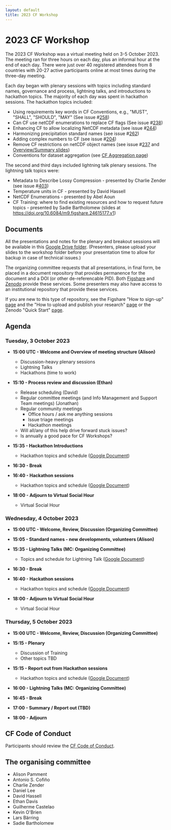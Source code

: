 ```yaml
---
layout: default
title: 2023 CF Workshop
---
```


# 2023 CF Workshop

The 2023 CF Workshop was a virtual meeting held on 3-5 October 2023.
The meeting ran for three hours on each day, plus an informal hour at the end of each day.
There were just over 40 registered attendees from 8 countries with 20-27 active participants online at most times during the three-day meeting.

Each day began with plenary sessions with topics including standard names, governance and process, lightning talks, and introductions to hackathon topics.
The majority of each day was spent in hackathon sessions.
The hackathon topics included:
* Using requirements key words in CF Conventions, e.g., "MUST", "SHALL", "SHOULD", "MAY" (See issue #[258](https://github.com/cf-convention/discuss/issues/258))
* Can CF use netCDF enumerations to replace CF flags (See issue #[238](https://github.com/cf-convention/discuss/issues/238))
* Enhancing CF to allow localizing NetCDF metadata (see issue #[244](https://github.com/cf-convention/discuss/issues/244))
* Harmonizing precipitation standard names (see issue #[262](https://github.com/cf-convention/discuss/issues/262))
* Adding complex numbers to CF (see issue #[204](https://github.com/cf-convention/cf-conventions/issues/204))
* Remove CF restrictions on netCDF object names (see issue #[237](https://github.com/cf-convention/cf-conventions/issues/237) and [Overview/Summary slides](https://doi.org/10.6084/m9.figshare.24564295.v1))
* Conventions for dataset aggregation (see [CF Aggregation page](https://github.com/NCAS-CMS/cfa-conventions/blob/master/source/cfa.md))

The second and third days included lightning talk plenary sessions.
The lightning talk topics were:
* Metadata to Describe Lossy Compression - presented by Charlie Zender (see issue #[403](https://github.com/cf-convention/cf-conventions/issues/403))
* Temperature units in CF - presented by David Hassell
* NetCDF Enumerations - presented by Abel Aoun
* CF Training: where to find existing resources and how to request future topics - presented by Sadie Bartholomew (slides at https://doi.org/10.6084/m9.figshare.24615177.v1)

## Documents

All the presentations and notes for the plenary and breakout sessions will be available in this [Google Drive folder](https://drive.google.com/drive/u/0/folders/1fxyG-4-9LD5zhfYA5F7zF_YqNFtJOjKI).
(Presenters, please upload your slides to the workshop folder before your presentation time to allow for backup in case of technical issues.)

The organizing committee requests that all presentations, in final form, be placed in a document repository that provides permanence for the document and a DOI (or other de-referencable PID).
Both [Figshare](https://figshare.com/) and [Zenodo](https://zenodo.org/) provide these services.
Some presenters may also have access to an institutional repository that provide these services.

If you are new to this type of repository, see the Figshare "How to sign-up" [page](https://help.figshare.com/article/how-to-sign-up-to-figshare) and the "How to upload and publish your research" [page](https://help.figshare.com/article/how-to-upload-and-publish-your-research)
or the Zenodo "Quick Start" [page](https://help.zenodo.org/docs/get-started/quickstart/).

## Agenda

### Tuesday, 3 October 2023

* **15:00 UTC - Welcome and Overview of meeting structure (Alison)**
  * Discussion-heavy plenary sessions
  * Lightning Talks
  * Hackathons (time to work)

* **15:10 - Process review and discussion (Ethan)**
  * Release scheduling (David)
  * Regular committee meetings (and Info Management and Support Team meetings) (Jonathan)
  * Regular community meetings
    * Office hours / ask me anything sessions
    * Issue triage meetings
    * Hackathon meetings
  * Will all/any of this help drive forward stuck issues? 
  * Is annually a good pace for CF Workshops?

* **15:35 - Hackathon Introductions**
  * Hackathon topics and schedule ([Google Document](https://docs.google.com/document/d/1MRamt7q8dZ_dSsjzLftgQkUhC9_LjPlwXgmJ6Z7Ciao/edit))

* **16:30 - Break**

* **16:40 - Hackathon sessions**
  * Hackathon topics and schedule ([Google Document](https://docs.google.com/document/d/1MRamt7q8dZ_dSsjzLftgQkUhC9_LjPlwXgmJ6Z7Ciao/edit))

* **18:00 - Adjourn to Virtual Social Hour**
    * Virtual Social Hour

### Wednesday, 4 October 2023

* **15:00 UTC - Welcome, Review, Discussion (Organizing Committee)**

* **15:05 - Standard names - new developments, volunteers (Alison)**

* **15:35 - Lightning Talks (MC: Organizing Committee)**
  * Topics and schedule for Lightning Talk ([Google Document](https://docs.google.com/document/d/1RnQ6WL4LKTWvAt7A9wb6J5qfUZ66nAxyezGdYhOhEls/edit)) 

* **16:30 - Break**

* **16:40 - Hackathon sessions**
  * Hackathon topics and schedule ([Google Document](https://docs.google.com/document/d/1MRamt7q8dZ_dSsjzLftgQkUhC9_LjPlwXgmJ6Z7Ciao/edit))

* **18:00 - Adjourn to Virtual Social Hour**
  * Virtual Social Hour

### Thursday, 5 October 2023

* **15:00 UTC - Welcome, Review, Discussion (Organizing Committee)**

* **15:15 - Plenary**
  * Discussion of Training
  * Other topics TBD

* **15:15 - Report out from Hackathon sessions**
  * Hackathon topics and schedule ([Google Document](https://docs.google.com/document/d/1MRamt7q8dZ_dSsjzLftgQkUhC9_LjPlwXgmJ6Z7Ciao/edit))

* **16:00 - Lightning Talks (MC: Organizing Committee)**

* **16:45 - Break**

* **17:00 - Summary / Report out (TBD)**

* **18:00 - Adjourn**

## CF Code of Conduct
Participants should review the [CF Code of Conduct](https://github.com/cf-convention/cf-conventions/blob/main/CODE_OF_CONDUCT.md).

## The organising committee
* Alison Pamment
* Antonio S. Cofiño
* Charlie Zender
* Daniel Lee
* David Hassell
* Ethan Davis
* Guilherme Castelao
* Kevin O'Brien
* Lars Bärring
* Sadie Bartholomew
